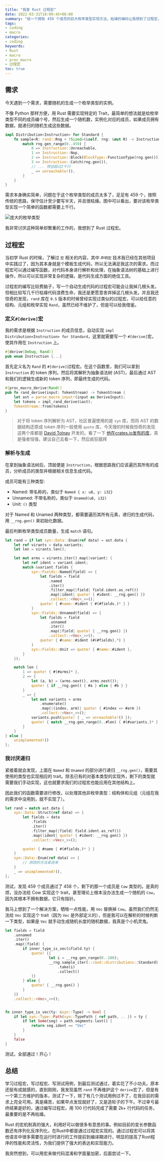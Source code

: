 ```yaml
---
title: "我爱 Rust 过程宏"
date: 2022-03-31T18:09:45+08:00
summary: "给一个拥有 459 个成员的巨大枚举类型实现方法，枯燥的编码让我想到了过程宏，最终通过 100 行宏代码实现了原本需要 2k+ 行代码才能完成的工作"
tags:
- coding
- macro
categories:
- coding
keywords:
- Rust
- macro
- proc_macro
- 过程宏
toc: true
---
```


## 需求

今天遇到一个需求，需要随机的生成一个枚举类型的实例。

不像 Python 那样方便，用 Rust 需要实现特定的 Trait，最简单的想法就是给枚举类型不同的成员编个号，然后生成一个随机数，实例化对应的成员，如果成员拥有数据，就递归的随机生成这些数据。

```Rust
impl Distribution<Instruction> for Standard {
    fn sample<R: rand::Rng + ?Sized>(&self, rng: &mut R) -> Instruction {
        match rng.gen_range(0..459) {
            0 => Instruction::Unreachable,
            1 => Instruction::Nop,
            2 => Instruction::Block(BlockType::FunctionType(rng.gen())),
            3 => Instruction::Catch(rng.gen()),
            // ... 预估超过2千行
            _ => unreachable!(),
        }
    }
}
```

需求本身确实简单，问题在于这个枚举类型的成员太多了，足足有 459 个，按照传统的思路，保守估计至少要写半天，并且很枯燥。图中可以看出，要对该枚举类型实现一个简单的函数都需要上千行。

![庞大的枚举类型](enum_variants_count.png "庞大的枚举类型")

我非常讨厌这种简单却繁重的工作的，我想到了 Rust 过程宏。

## 过程宏

当初学 Rust 的时候，了解过 `宏` 相关的内容，其中 `声明宏` 技术我已经在其他项目中实践过了，因为其本身就是个模板生成代码，所以无法满足我这次的需求。而过程宏可以通过编写函数，对代码本身进行解析和处理，在抽象语法树的基础上进行操作，所以可以实现非常复杂的逻辑，是代码生成方面的绝佳工具。

过程宏的编写比较费脑子，写一个自动生成代码的过程宏可能会让我掉几根头发。但相比较写几千行枯燥代码浪费生命，我还是更愿意舍弃掉这几根头发。并且我还惊奇的发现，`rand` 库在 `0.5` 版本的时候曾经实现过类似的过程宏，可以给任意的结构、元组和枚举实现 `Rand`，虽然已经不维护了，但是可以给我借鉴。

### 定义`#[derive]`宏

我的需求是根据 `Instruction` 的成员信息，自动实现 `impl Distribution<Instruction> for Standard`，这里就需要写一个 `#[derive]`宏，使其作用在 `Instruction` 上。

```Rust
#[derive(Debug, Rand)]
pub enum Instruction {...}
```

首先定义名为 `Rand` 的 `#[derive]`过程宏。在这个函数里，我们可以拿到 `Instruction` 的 token 序列，然后将其解析为抽象语法树 (AST)，最后通过 AST 和我们的逻辑生成新的 token 序列，即最终生成的代码。

```Rust
#[proc_macro_derive(Rand)]
pub fn rand_derive(input: TokenStream) -> TokenStream {
    let ast = parse_macro_input!(input as DeriveInput);
    let tokens = impl_rand_derive(&ast);
    TokenStream::from(tokens)
}
```

> 对于将 token 序列解析为 AST，社区普遍使用的是 `syn` 库，而将 AST 的数据结构还原成 token 序列一般使用 `quote` 库，今天搜的时候我惊奇的发现这两个库都是 [David Tolnay](https://github.com/dtolnay) 开发的。看了一下 [他在crates.io发布的库](https://crates.io/users/dtolnay?sort=downloads)，真是强者恒强，建议自己去看一下，然后疯狂膜拜

### 解析与生成

在拿到抽象语法树后，顶层便是 `Instruction`，根据思路我们应该遍历其所有的成员，分析成员的类型并根据相关信息生成代码。

成员可能有三种类型:

- Named: 带名称的，类似于 `Named { x: u8, y: i32}`
- Unnamed: 不带名称的，类似于 `Unamed(u8, i32)`
- Unit: `()` 类型

对于 Named 和 Unamed 两种类型，都需要遍历其所有元素，递归的生成代码，用 `__rng.gen()` 来初始化数据。

最后判断枚举类型成员数量，生成 `match` 语句。

```Rust
let rand = if let syn::Data::Enum(ref data) = ast.data {
    let ref virants = data.variants;
    let len = virants.len();

    let mut arms = virants.iter().map(|variant| {
        let ref ident = variant.ident;
        match &variant.fields {
            syn::Fields::Named(field) => {
                let fields = field
                    .named
                    .iter()
                    .filter_map(|field| field.ident.as_ref())
                    .map(|ident| quote! { #ident: __rng.gen() })
                    .collect::<Vec<_>>();
                quote! { #name::#ident { #(#fields,)* } }
            }
            syn::Fields::Unnamed(field) => {
                let fields = field
                    .unnamed
                    .iter()
                    .map(|field| quote! { __rng.gen() })
                    .collect::<Vec<_>>();
                quote! { #name::#ident (#(#fields),*) }
            }
            syn::Fields::Unit => quote! { #name::#ident },
        }
    });

    match len {
        1 => quote! { #(#arms)* },
        2 => {
            let (a, b) = (arms.next(), arms.next());
            quote! { if __rng.gen() { #a } else { #b } }
        }
        _ => {
            let mut variants = arms
                .enumerate()
                .map(|(index, arm)| quote! { #index => #arm })
                .collect::<Vec<_>>();
            variants.push(quote! { _ => unreachable!() });
            quote! { match __rng.gen_range(0..#len) { #(#variants,)* } }
        }
    }
} else {
    unimplemented!()
};
```

### 我讨厌递归

紧接着就会发现，上面在 `Named` 和 `Unamed` 的部分进行递归 `__rng.gen()`，需要其使用的类型也实现相应的 trait。除去已有的对基本类型的实现外，剩下的类型就需要我们手动实现，这也就要求我们的过程宏也能应用在其他结构上。

因此我们的函数需要进行修改，以处理其他非枚举类型：结构体和元组（元组在我的需求中没用到，就不实现了）。

```Rust
let rand = match ast.data {
    syn::Data::Struct(ref data) => {
        let fields = data
            .fields
            .iter()
            .filter_map(|field| field.ident.as_ref())
            .map(|ident| quote! { #ident: __rng.gen() })
            .collect::<Vec<_>>();

        quote! { #name { #(#fields,)* } }
    }
    syn::Data::Enum(ref data) => {
        // 刚刚的方法拿进来
    }
    _ => unimplemented!(),
};
```

测试，发现 459 个成员通过了 458 个，剩下的那一个成员是 `Cow` 类型的。是真的烦，没办法给 Cow 实现这个 trait，甚至理论上根本没办法生成一个随机的 `Cow`，因为其根本不拥有数据，它只有指针。

我马上想到了一个解决方案，牺牲一点性能，用 `Vec` 替换掉 `Cow`。虽然我们仍然无法给 `Vec` 实现这个 trait（因为 `Vec` 是外部定义的），但是我可以在解析的时候判断一下类型，如果是 `Vec` 就手动生成随机长度的随机数据，我真是个小机灵鬼。

```Rust
let fields = field
    .unnamed
    .iter()
    .map(|field| {
        if inner_type_is_vec(&field.ty) {
            quote! {{
                    let i = __rng.gen_range(0..100);
                    __rng.sample_iter(::rand::distributions::Standard)
                        .take(i)
                        .collect()
            }}
        } else {
            quote! { __rng.gen() }
        }
    })
    .collect::<Vec<_>>();


fn inner_type_is_vec(ty: &syn::Type) -> bool {
    if let syn::Type::Path(syn::TypePath { ref path, .. }) = ty {
        if let Some(seg) = path.segments.last() {
            return seg.ident == "Vec"
        }
    }
    false
}
```

测试，全部通过！开心！

## 总结

学习过程宏，写过程宏、写测试用例，到最后测试通过，着实花了不小功夫。原本还挺有成就感的，直到刚刚，我发现虽然 `rand` 不再维护这个 `derive`宏了，但是有一个第三方维护的版本，测试了一下，除了有几个测试用例过不了，在我目前的需求上完全可用。真是痛苦，如果早点发现就好了，又是造轮子的下午。不过幸亏最终结果是好的，通过编写过程宏，用 100 行代码完成了需要 2k+ 行代码的任务，最重要的是不再枯燥。

Rust 的宏机制真的强大，利用好可以做很多有意思的事。例如目前的变长参数函数还有序列化反序列化，在Rust中都是通过过程宏实现的。通过过程宏可以将其他语言中很多需要在运行时进行的工作提前到编译期进行，明显的提高了Rust程序的性能和灵活性，为我们提供了强大的表达和实现能力。

我突然想到，可以用宏来做代码混淆和字面量加密，后面尝试一下。
